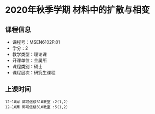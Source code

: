 # 2020年秋季学期 材料中的扩散与相变 






## 课程信息

- 课程号：MSEN6102P.01
- 学分：2
- 教学类型：理论课
- 开课单位：金属所
- 课程类别：硕士
- 课程层次：研究生课程

## 上课时间

```
12~18周 郭可信楼310教室 :2(1,2)
12~18周 郭可信楼310教室 :5(1,2)
```

